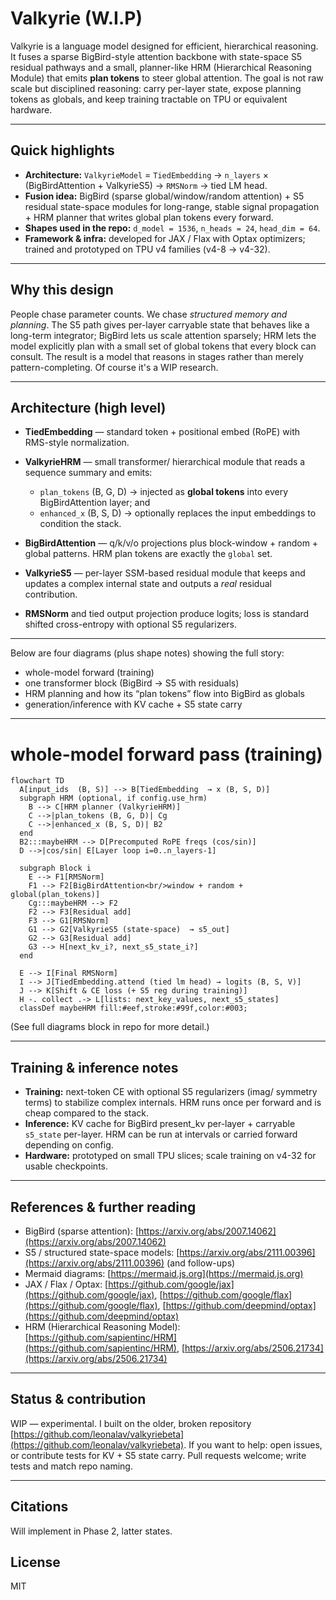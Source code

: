 # Valkyrie (W.I.P)



Valkyrie is a language model designed for efficient, hierarchical reasoning. It fuses a sparse BigBird-style attention backbone with state-space S5 residual pathways and a small, planner-like HRM (Hierarchical Reasoning Module) that emits **plan tokens** to steer global attention. The goal is not raw scale but disciplined reasoning: carry per-layer state, expose planning tokens as globals, and keep training tractable on TPU or equivalent hardware.

---

## Quick highlights

* **Architecture:** `ValkyrieModel` = `TiedEmbedding` → `n_layers` × (BigBirdAttention + ValkyrieS5) → `RMSNorm` → tied LM head.
* **Fusion idea:** BigBird (sparse global/window/random attention) + S5 residual state-space modules for long-range, stable signal propagation + HRM planner that writes global plan tokens every forward.
* **Shapes used in the repo:** `d_model = 1536`, `n_heads = 24`, `head_dim = 64`.
* **Framework & infra:** developed for JAX / Flax with Optax optimizers; trained and prototyped on TPU v4 families (v4-8 → v4-32).

---

## Why this design

People chase parameter counts. We chase *structured memory and planning*. The S5 path gives per-layer carryable state that behaves like a long-term integrator; BigBird lets us scale attention sparsely; HRM lets the model explicitly plan with a small set of global tokens that every block can consult. The result is a model that reasons in stages rather than merely pattern-completing. Of course it's a WIP research.

---

## Architecture (high level)

* **TiedEmbedding** — standard token + positional embed (RoPE) with RMS-style normalization.
* **ValkyrieHRM** — small transformer/ hierarchical module that reads a sequence summary and emits:

  * `plan_tokens` (B, G, D) → injected as **global tokens** into every BigBirdAttention layer; and
  * `enhanced_x` (B, S, D) → optionally replaces the input embeddings to condition the stack.
* **BigBirdAttention** — q/k/v/o projections plus block-window + random + global patterns. HRM plan tokens are exactly the `global` set.
* **ValkyrieS5** — per-layer SSM-based residual module that keeps and updates a complex internal state and outputs a *real* residual contribution.
* **RMSNorm** and tied output projection produce logits; loss is standard shifted cross-entropy with optional S5 regularizers.

---

Below are four diagrams (plus shape notes) showing the full story:

* whole-model forward (training)
* one transformer block (BigBird → S5 with residuals)
* HRM planning and how its “plan tokens” flow into BigBird as globals
* generation/inference with KV cache + S5 state carry


---

# whole-model forward pass (training)

```mermaid
flowchart TD
  A[input_ids  (B, S)] --> B[TiedEmbedding  → x (B, S, D)]
  subgraph HRM (optional, if config.use_hrm)
    B --> C[HRM planner (ValkyrieHRM)]
    C -->|plan_tokens (B, G, D)| Cg
    C -->|enhanced_x (B, S, D)| B2
  end
  B2:::maybeHRM --> D[Precomputed RoPE freqs (cos/sin)]
  D -->|cos/sin| E[Layer loop i=0..n_layers-1]

  subgraph Block i
    E --> F1[RMSNorm]
    F1 --> F2[BigBirdAttention<br/>window + random + global(plan_tokens)]
    Cg:::maybeHRM --> F2
    F2 --> F3[Residual add]
    F3 --> G1[RMSNorm]
    G1 --> G2[ValkyrieS5 (state-space)  → s5_out]
    G2 --> G3[Residual add]
    G3 --> H[next_kv_i?, next_s5_state_i?]
  end

  E --> I[Final RMSNorm]
  I --> J[TiedEmbedding.attend (tied lm head) → logits (B, S, V)]
  J --> K[Shift & CE loss (+ S5 reg during training)]
  H -. collect .-> L[lists: next_key_values, next_s5_states]
  classDef maybeHRM fill:#eef,stroke:#99f,color:#003;
```

(See full diagrams block in repo for more detail.)

---

## Training & inference notes

* **Training:** next-token CE with optional S5 regularizers (imag/ symmetry terms) to stabilize complex internals. HRM runs once per forward and is cheap compared to the stack.
* **Inference:** KV cache for BigBird present_kv per-layer + carryable `s5_state` per-layer. HRM can be run at intervals or carried forward depending on config.
* **Hardware:** prototyped on small TPU slices; scale training on v4-32 for usable checkpoints.

---

## References & further reading

* BigBird (sparse attention): [https://arxiv.org/abs/2007.14062](https://arxiv.org/abs/2007.14062)
* S5 / structured state-space models: [https://arxiv.org/abs/2111.00396](https://arxiv.org/abs/2111.00396) (and follow-ups)
* Mermaid diagrams: [https://mermaid.js.org](https://mermaid.js.org)
* JAX / Flax / Optax: [https://github.com/google/jax](https://github.com/google/jax), [https://github.com/google/flax](https://github.com/google/flax), [https://github.com/deepmind/optax](https://github.com/deepmind/optax)
* HRM (Hierarchical Reasoning Model): [https://github.com/sapientinc/HRM](https://github.com/sapientinc/HRM), [https://arxiv.org/abs/2506.21734](https://arxiv.org/abs/2506.21734)

---

## Status & contribution

WIP — experimental. I built on the older, broken repository [https://github.com/leonalav/valkyriebeta](https://github.com/leonalav/valkyriebeta). If you want to help: open issues, or contribute tests for KV + S5 state carry. Pull requests welcome; write tests and match repo naming.

---

## Citations

Will implement in Phase 2, latter states.

## License

MIT

